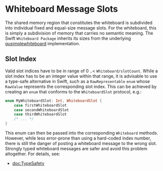 # Whiteboard Message Slots

The shared memory region that constitutes the whiteboard is subdivided into individual fixed and equal-size message slots.  For the whiteboard, this is simply a subdivision of memory that carries no semantic meaning.  The Swift ``Whiteboard Package`` inherits its sizes from the underlying [gusimplewhiteboard](https://github.com/mipalgu/gusimplewhiteboard) implementation.

## Slot Index

Valid slot indices have to be in range of 0 ..< ``Whiteboard/slotCount``.
While a slot index has to be an integer value within that range, it is advisable to use a type-safe alternative in Swift, such as a `RawRepresentable` `enum` whose `RawValue` represents the corresponding slot index.  This can be achieved by creating an `enum` that conforms to the `WhiteboardSlot` protocol, e.g.:

```swift
enum MyWhiteboardSlot: Int, WhiteboardSlot {
    case firstWhiteboardSlot
    case secondWhiteboardSlot
    case thirdWhiteboardSlot
    /* ... */
}
```
This enum can then be passed into the corresponding ``Whiteboard`` methods.  However, while less error-prone than using a hard-coded index number, there is still the danger of posting a whiteboard message to the wrong slot.  Strongly typed whiteboard messages are safer and avoid this problem altogether. For details, see:

- <doc:TypeSafety>
